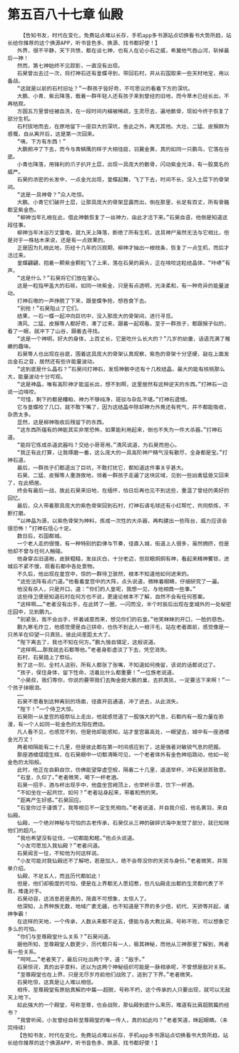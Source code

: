 # 第五百八十七章 仙殿
        【告知书友，时代在变化，免费站点难以长存，手机app多书源站点切换看书大势所趋，站长给你推荐的这个换源APP，听书音色多、换源、找书都好使！】
       外界，很不平静，天下共愤，都在谈七神，也有人在论小石之威，希冀他气吞山河，斩掉最后一神！
       然而，第七神始终不见踪影，一直没有出现。
       石昊曾出去过一次，将打神石还有皇蝶寻到，带回石村，并从石国取来一些天材地宝，用以备战。
       “这就是以前的石村旧址？”一群孩子皆好奇，不可思议的看着下方的深坑。
       大鹏、小青、紫云降落，载着一群年轻人还有孩子来到曾经的旧地，而今草木已经长出，不再枯寂。
       方圆五万里曾经被血洗，在一段时间内植被稀疏，生灵尽去，遍地骸骨，现如今终于恢复了部分生机。
       石村拔地而去，在原地留下一座巨大的深坑，舍此之外，再无其他。大壮、二猛、皮猴颇为感慨，自从离开后，这是第一次回来。
       “咦，下方有东西！”
       大鹏俯冲了下去，而今与青鳞鹰的样子大相径庭，羽翼金黄，真的如同一只鹏鸟，它落在谷底。
       小青也降落，用锋利的爪子扒开土层，出现一具庞大的骸骨，闪动紫金光泽，有一股莫名的威严。
       石昊的浓密的长发中，一点金光出现，皇蝶起舞，飞了下去，时间不长，没入土层下的骨架间。
       “这是一具神骨？”众人吃惊。
       大鹏、小青它们破开土层，让那具庞大的骨架显露而出，倒在那里，长足有百丈，所有骨骼都呈紫金色。
       “柳神当年扎根在此，借此神骸恢复了一丝神力，由此才活下来。”石昊自语，他倒是知道这段往事。
       柳神当年沐浴万丈雷电，就九天上降落，断绝了所有生机，这具神尸虽然无法与它相比，但是对于一株枯木来说，还是有一点效果的。
       正是因为扎根此地，历经十几年的沉寂期，柳神才抽出一根枝条，恢复了一点生机，而后才活过来。
       皇蝶翩翩，抱着一颗紫金颗粒飞了上来，落在石昊的肩头，正在啃咬这粒结晶体，“咔哧”有声。
       “这是什么？”石昊将它们放在掌心。
       这是一粒指甲盖大的石砾，如同一块紫金，只是有点透明，光泽柔和，有一种奇异的能量波动。
       打神石嗷的一声挣脱了下来，跟皇蝶争抢，想吞食下去。
       “别抢！”石昊阻止了它们。
       结果，一石一蝶一起冲向巨坑中，没入那庞大的骨架间，进行寻觅。
       清风、二猛、皮猴等人都好奇，凑了过来，跟着一起观看。至于一群孩子，都跟猴子似的，看了一眼，就冲下了山谷，跟着去寻找。
       “这是一个神明，好大的身体，上百丈长，它是吃什么长大的？”几岁的幼童，话语充满了稚嫩的趣味。
       石昊等人也出现在谷底，围着这具庞大的骨架认真观察，紫色的骨架十分坚硬，敲在上面发出金石之音，居然还有些许能量波动。
       “这到底是什么晶石？”石昊问打神石，发现神骸中还有十几枚结晶，最大的能有核桃那么大，能量波动十分可观。
       “这是神晶，唯有高阶神才能滋长出，想不到啊，这里居然有这种逆天的东西。”打神石一边说一边啃咬。
       “可惜，剩下的都是糟粕，神力不够纯净，斑驳与杂乱不堪。”打神石遗憾。
       它与皇蝶咬了几口，就不敢下嘴了，因为这结晶中除却神力外竟还有死气，并不都能吸收，杂质太多。
       显然，这是柳神吸收后残留下的东西。
       “这东西所蕴有的神能其实非常恐怖，如果能利用起来，倒也不失为一件大杀器。”打神石道。
       “能将它炼成杀道武器吗？交给小哥哥用。”清风说道，为石昊而担心。
       “我正有此打算，让我琢磨一番，这么庞大的一具高阶神尸精气没有散尽，全身都是宝。”打神石道。
       最后，一群孩子们都退出了巨坑，不敢打扰它，都知道这件事关乎甚大。
       石昊、二猛、皮猴等人重游故地，领着一群孩子走遍了这块区域，见到一些凶禽猛兽又回来了，在此栖居。
       终会有最后一战，故此石昊来旧地，在缅怀，怕日后再也见不到这些，重温了曾经的美好的回忆。
       最后，众人带着那具庞大的紫色骨架回到石村，打神石请毛球还有小红帮忙，共同祭炼，不断打磨。
       “以神晶为源，以紫色骨架为神料，炼成一次性的大杀器，再构建出一些阵台，威力应该会很恐怖！”打神石信心十足。
       数日后，石国都城。
       一个老人走的很慢，有一种特别的韵律与节奏，径直入城，街道上人很多，虽然拥挤，但是他却不曾与任何人触碰。
       他身穿古旧道袍，皮肤粗糙，发丝灰白，十分老迈，但双眼炯炯有神，看起来精神矍铄，进城后不紧不慢，观看石都中各处景物。
       不久后，他出现在皇宫中，惊的一群侍卫骇然，根本不知道他如何进来的。
       “这些法阵有点门道。”他看着皇宫中的大阵，点头说道，微眯着眼睛，仔细研究了一遍。
       他没有杀人，只是开口，道：“你们的人皇呢，我想一见，与他相商一些事。”
       这些侍卫便是知道石村在何方也不说，更遑论根本不了解，自然不会有任何答案。
       “这样啊……”老者没有出手，在此转了一圈，一闪而没，半个时辰后出现在皇城外的一处秘密庄园中，见到鹏九。
       “别紧张，我不会出手，怀着诚意而来，想见你们的石皇。”他笑眯眯的开口，一脸的慈色。
       鹏九寒毛炸立，他感觉便是自己拼命，也伤不到此人一根汗毛，站在老者面前，感觉像是一只羔羊在仰望一只真犼，彼此间差距太大了。
       “陛下离去了，我也不知在何方。”鹏九强自镇定，这般说道。
       “这样啊……那我就去石都等他。”老者身影虚淡了下去，凭空消失。
       石村，石昊踏上了祭坛。
       到了这一刻，全村人送别，所有人都张了张嘴，不知道如何挽留，该说的话都说过了。
       “孩子，保住身体，留下性命，活着比什么都重要！”一位族老说道。
       “小昊叔，我们等你，你说的要带我们去掏金翅大鹏的巢，去抓真犼，一定要活下来啊！”一个孩子抹眼泪。
       ……
       石昊不愿看到这种离别的场面，径直开启通道，冲了进去，从此消失。
       “陛下！”一个侍卫大惊。
       石昊刚一从皇宫的祖祭坛上走出，他就感觉道了一股强大的气息，石都内有一股力量在弥漫，有一个人如同一轮金色的太阳在燃烧。
       凡人看不见，也感觉不到，但是他却能感知，站才皇宫最高处，一眼望去，城中有一座酒楼金光万丈！
       两者相隔能有二十几里，但是彼此都在第一时间感应到了，这是强者对敏锐气息的把握。
       那座酒楼熠熠生辉，在石昊眼中一切都清晰可见，一个老者体外有金色神焰跳动，他如一轮金色的太阳般。
       此时，他正在自斟自饮，仿佛能望穿虚空般，隔着二十几里，遥遥举杯，冲石昊颔首致意。
       “石皇，久仰了。”老者微笑，喝下一杯老酒。
       石昊一招手，酒与杯出现手中，他盘坐宫阙顶上，也举杯示意，饮下一杯酒。
       “不如坐在一起共饮，如何？”老者站身起来，带着和煦的笑。
       “距离产生好感。”石昊回应。
       “石皇你过于谨慎了，我等相见不一定生死相向。”老者说道，并自我介绍，他名黄羽，来自仙殿。
       仙殿，一个绝对神秘与可怕的古老传承，石昊仅从三神的破碎识海中发觉了部分，就已知晓他们的超凡。
       “我也希望没有征伐，一切都能和睦。”他点头说道。
       “小友可愿加入我仙殿？”老者问道。
       石昊闻言一怔，不知他为何这样说。
       “小友可能对我仙殿还不了解吧，若是加入，绝不会辱没你的天资与身份。”老者微笑，并简单介绍。
       仙殿，不足五人，而且历代都如此！
       但是，他们却极度的可怕，便是在上界都无人愿招惹，但凡仙殿走出都的生灵都代表了不败，难逢对手。
       石昊动容，这消息若是真的，简直不可想象，太惊人了。
       他深知，上界种族无数，地域广袤无疆，也不知道是下界的多少倍，初代、天骄等并起，诸神争霸！
       在这样的天地，一个传承，人数从来都不足五，便能与各大教比肩，号称不败，可以想象它多么的可怕。
       “你们与至尊殿堂什么关系？”石昊问道。
       据他所知，至尊殿堂人数更少，历代都只有一人，极其神秘，而他从三神那里了解到，两者有一些关系。
       “呵呵……”老者笑了，最后只吐出两个字，道：“敌手。”
       石昊惊诧，真的出乎意料，还以为这两个神秘组织可能是一脉相承呢，不曾想是敌对关系。
       “至尊殿堂也在上界，只是无尽岁月前他们战败了，逃到了下界。”老者微笑。
       石昊吃惊，这真是让人难以相信。
       相传，至尊殿堂有原始真解的中篇——超脱，号称不朽，这个传承的人只要出现，就可以无敌天上地下。
       如此强大的一个殿堂，号称至尊，也会战败，那仙殿到底什么来历，难道有比肩超脱篇的经书？
       “我曾听闻，小友曾经自称至尊殿堂的唯一传人，真的如此吗？”老者笑道，眯起眼睛。（未完待续）
       【告知书友，时代在变化，免费站点难以长存，手机app多书源站点切换看书大势所趋，站长给你推荐的这个换源APP，听书音色多、换源、找书都好使！】